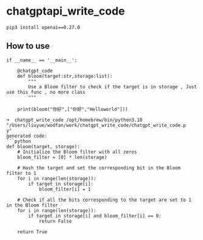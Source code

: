# chatgptapi_write_code

```
pip3 install openai==0.27.0
```

## How to use

```
if __name__ == '__main__':
    
    @chatgpt_code
    def bloom(target:str,storage:list):
        """
        Use a Bloom filter to check if the target is in storage , Just use this func , no more class
        """

    print(bloom("你好",["你好","Helloworld"]))
```

```
➜  chatgpt_write_code /opt/homebrew/bin/python3.10 "/Users/liuyue/wodfan/work/chatgpt_write_code/chatgpt_write_code.p
y"
generated code:
```python
def bloom(target, storage):
    # Initialize the Bloom filter with all zeros
    bloom_filter = [0] * len(storage)
    
    # Hash the target and set the corresponding bit in the Bloom filter to 1
    for i in range(len(storage)):
        if target in storage[i]:
            bloom_filter[i] = 1
    
    # Check if all the bits corresponding to the target are set to 1 in the Bloom filter
    for i in range(len(storage)):
        if target in storage[i] and bloom_filter[i] == 0:
            return False
    
    return True
```
```
